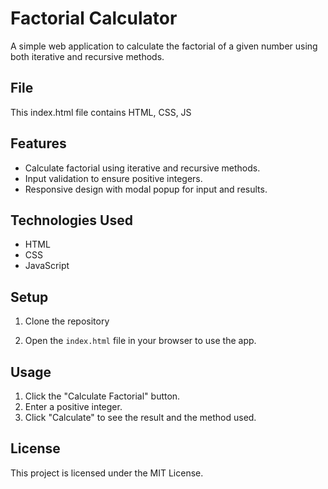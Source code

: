 # Factorial Calculator

A simple web application to calculate the factorial of a given number using both iterative and recursive methods.

## File
This index.html file contains HTML, CSS, JS

## Features
- Calculate factorial using iterative and recursive methods.
- Input validation to ensure positive integers.
- Responsive design with modal popup for input and results.

## Technologies Used
- HTML
- CSS
- JavaScript

## Setup

1. Clone the repository

2. Open the `index.html` file in your browser to use the app.

## Usage
1. Click the "Calculate Factorial" button.
2. Enter a positive integer.
3. Click "Calculate" to see the result and the method used.

## License
This project is licensed under the MIT License.


